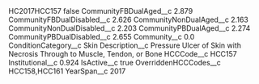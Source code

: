<?xml version="1.0" encoding="UTF-8"?>
<CustomMetadata xmlns="http://soap.sforce.com/2006/04/metadata" xmlns:xsi="http://www.w3.org/2001/XMLSchema-instance" xmlns:xsd="http://www.w3.org/2001/XMLSchema">
    <label>HC2017HCC157</label>
    <protected>false</protected>
    <values>
        <field>CommunityFBDualAged__c</field>
        <value xsi:type="xsd:double">2.879</value>
    </values>
    <values>
        <field>CommunityFBDualDisabled__c</field>
        <value xsi:type="xsd:double">2.626</value>
    </values>
    <values>
        <field>CommunityNonDualAged__c</field>
        <value xsi:type="xsd:double">2.163</value>
    </values>
    <values>
        <field>CommunityNonDualDisabled__c</field>
        <value xsi:type="xsd:double">2.203</value>
    </values>
    <values>
        <field>CommunityPBDualAged__c</field>
        <value xsi:type="xsd:double">2.274</value>
    </values>
    <values>
        <field>CommunityPBDualDisabled__c</field>
        <value xsi:type="xsd:double">2.655</value>
    </values>
    <values>
        <field>Community__c</field>
        <value xsi:type="xsd:double">0.0</value>
    </values>
    <values>
        <field>ConditionCategory__c</field>
        <value xsi:type="xsd:string">Skin</value>
    </values>
    <values>
        <field>Description__c</field>
        <value xsi:type="xsd:string">Pressure Ulcer of Skin with Necrosis Through to Muscle, Tendon, or Bone</value>
    </values>
    <values>
        <field>HCCCode__c</field>
        <value xsi:type="xsd:string">HCC157</value>
    </values>
    <values>
        <field>Institutional__c</field>
        <value xsi:type="xsd:double">0.924</value>
    </values>
    <values>
        <field>IsActive__c</field>
        <value xsi:type="xsd:boolean">true</value>
    </values>
    <values>
        <field>OverriddenHCCCodes__c</field>
        <value xsi:type="xsd:string">HCC158,HCC161</value>
    </values>
    <values>
        <field>YearSpan__c</field>
        <value xsi:type="xsd:string">2017</value>
    </values>
</CustomMetadata>

